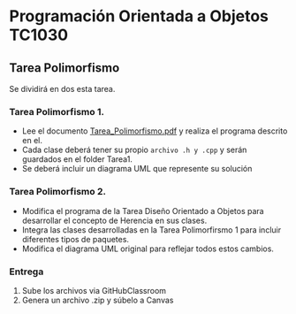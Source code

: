# Programación Orientada a Objetos TC1030

## Tarea Polimorfismo

Se dividirá en dos esta tarea.

### Tarea Polimorfismo 1.

- Lee el documento [Tarea_Polimorfismo.pdf](Tarea_Polimorifsmo.pdf) y realiza el programa descrito en el.  
- Cada clase deberá tener su propio `archivo .h y .cpp` y serán guardados en el folder Tarea1.
- Se deberá incluir un diagrama UML que represente su solución

### Tarea Polimorfismo 2.

- Modifica el programa de la Tarea Diseño Orientado a Objetos para desarrollar el concepto de Herencia en sus clases.
- Integra las clases desarrolladas en la Tarea Polimorfirsmo 1 para incluir diferentes tipos de paquetes.
- Modifica el diagrama UML original para reflejar todos estos cambios.



### Entrega

1. Sube los archivos via GitHubClassroom
2. Genera un archivo .zip  y súbelo a Canvas